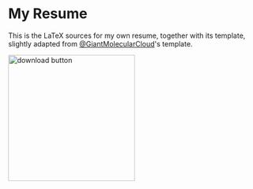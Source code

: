 # My Resume

This is the LaTeX sources for my own resume, together with its template,
slightly adapted from [@GiantMolecularCloud][upstream]'s template.

[<img src="https://github.com/remi-dupre/resume/assets/1173464/141321c4-7a83-4090-8d2c-301119903030" alt="download button" width="256" />][download]

[download]: https://github.com/remi-dupre/resume/releases/latest/download/cv.pdf
[upstream]: https://github.com/GiantMolecularCloud/my-resume
